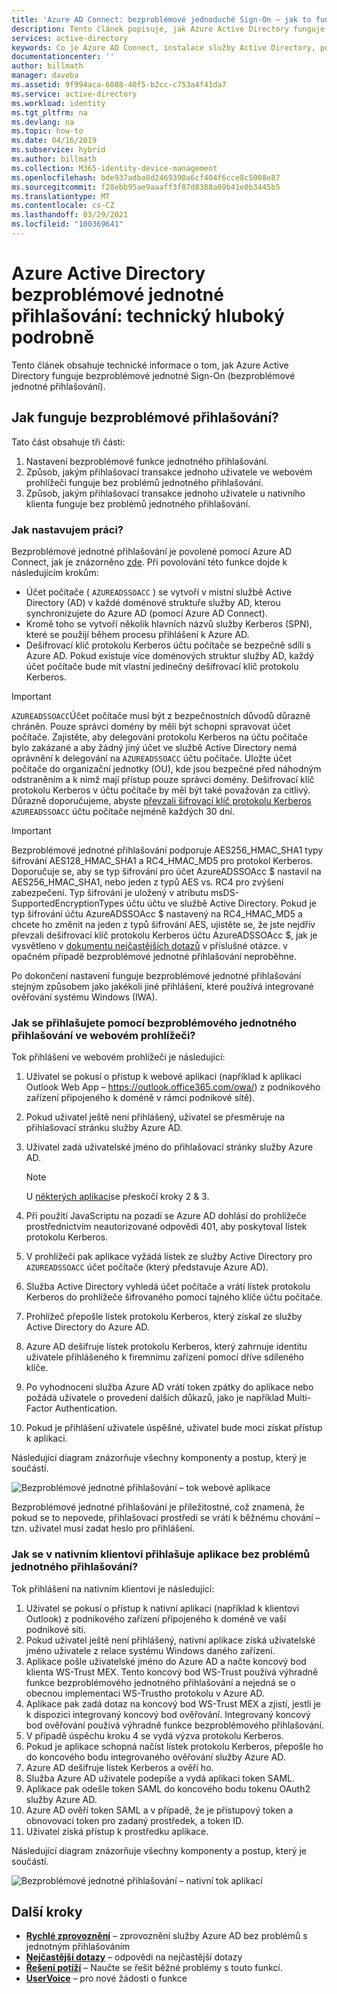 ```yaml
---
title: 'Azure AD Connect: bezproblémové jednoduché Sign-On – jak to funguje | Microsoft Docs'
description: Tento článek popisuje, jak Azure Active Directory funguje bezproblémové jednoduché funkce Sign-On.
services: active-directory
keywords: Co je Azure AD Connect, instalace služby Active Directory, požadované součásti pro Azure AD, jednotné přihlašování, jednotné přihlašování
documentationcenter: ''
author: billmath
manager: daveba
ms.assetid: 9f994aca-6088-40f5-b2cc-c753a4f41da7
ms.service: active-directory
ms.workload: identity
ms.tgt_pltfrm: na
ms.devlang: na
ms.topic: how-to
ms.date: 04/16/2019
ms.subservice: hybrid
ms.author: billmath
ms.collection: M365-identity-device-management
ms.openlocfilehash: bde937adba8d2469390a6cf404f6cce8c5008e87
ms.sourcegitcommit: f28ebb95ae9aaaff3f87d8388a09b41e0b3445b5
ms.translationtype: MT
ms.contentlocale: cs-CZ
ms.lasthandoff: 03/29/2021
ms.locfileid: "100369641"
---
```

# <a name="azure-active-directory-seamless-single-sign-on-technical-deep-dive"></a>Azure Active Directory bezproblémové jednotné přihlašování: technický hluboký podrobně

Tento článek obsahuje technické informace o tom, jak Azure Active Directory funguje bezproblémové jednotné Sign-On (bezproblémové jednotné přihlašování).

## <a name="how-does-seamless-sso-work"></a>Jak funguje bezproblémové přihlašování?

Tato část obsahuje tři části:

1. Nastavení bezproblémové funkce jednotného přihlašování.
2. Způsob, jakým přihlašovací transakce jednoho uživatele ve webovém prohlížeči funguje bez problémů jednotného přihlašování.
3. Způsob, jakým přihlašovací transakce jednoho uživatele u nativního klienta funguje bez problémů jednotného přihlašování.

### <a name="how-does-set-up-work"></a>Jak nastavujem práci?

Bezproblémové jednotné přihlašování je povolené pomocí Azure AD Connect, jak je znázorněno [zde](how-to-connect-sso-quick-start.md). Při povolování této funkce dojde k následujícím krokům:

- Účet počítače ( `AZUREADSSOACC` ) se vytvoří v místní službě Active Directory (AD) v každé doménové struktuře služby AD, kterou synchronizujete do Azure AD (pomocí Azure AD Connect).
- Kromě toho se vytvoří několik hlavních názvů služby Kerberos (SPN), které se použijí během procesu přihlášení k Azure AD.
- Dešifrovací klíč protokolu Kerberos účtu počítače se bezpečně sdílí s Azure AD. Pokud existuje více doménových struktur služby AD, každý účet počítače bude mít vlastní jedinečný dešifrovací klíč protokolu Kerberos.

>[!IMPORTANT]
> `AZUREADSSOACC`Účet počítače musí být z bezpečnostních důvodů důrazně chráněn. Pouze správci domény by měli být schopni spravovat účet počítače. Zajistěte, aby delegování protokolu Kerberos na účtu počítače bylo zakázané a aby žádný jiný účet ve službě Active Directory nemá oprávnění k delegování na `AZUREADSSOACC` účtu počítače. Uložte účet počítače do organizační jednotky (OU), kde jsou bezpečné před náhodným odstraněním a k nimž mají přístup pouze správci domény. Dešifrovací klíč protokolu Kerberos v účtu počítače by měl být také považován za citlivý. Důrazně doporučujeme, abyste [převzali šifrovací klíč protokolu Kerberos](how-to-connect-sso-faq.md) `AZUREADSSOACC` účtu počítače nejméně každých 30 dní.

>[!IMPORTANT]
> Bezproblémové jednotné přihlašování podporuje AES256_HMAC_SHA1 typy šifrování AES128_HMAC_SHA1 a RC4_HMAC_MD5 pro protokol Kerberos. Doporučuje se, aby se typ šifrování pro účet AzureADSSOAcc $ nastavil na AES256_HMAC_SHA1, nebo jeden z typů AES vs. RC4 pro zvýšení zabezpečení. Typ šifrování je uložený v atributu msDS-SupportedEncryptionTypes účtu účtu ve službě Active Directory.  Pokud je typ šifrování účtu AzureADSSOAcc $ nastavený na RC4_HMAC_MD5 a chcete ho změnit na jeden z typů šifrování AES, ujistěte se, že jste nejdřív převzali dešifrovací klíč protokolu Kerberos účtu AzureADSSOAcc $, jak je vysvětleno v [dokumentu nejčastějších dotazů](how-to-connect-sso-faq.md) v příslušné otázce. v opačném případě bezproblémové jednotné přihlašování neproběhne.

Po dokončení nastavení funguje bezproblémové jednotné přihlašování stejným způsobem jako jakékoli jiné přihlášení, které používá integrované ověřování systému Windows (IWA).

### <a name="how-does-sign-in-on-a-web-browser-with-seamless-sso-work"></a>Jak se přihlašujete pomocí bezproblémového jednotného přihlašování ve webovém prohlížeči?

Tok přihlášení ve webovém prohlížeči je následující:

1. Uživatel se pokusí o přístup k webové aplikaci (například k aplikaci Outlook Web App – https://outlook.office365.com/owa/) z podnikového zařízení připojeného k doméně v rámci podnikové sítě).
2. Pokud uživatel ještě není přihlášený, uživatel se přesměruje na přihlašovací stránku služby Azure AD.
3. Uživatel zadá uživatelské jméno do přihlašovací stránky služby Azure AD.

   >[!NOTE]
   >U [některých aplikací](./how-to-connect-sso-faq.md)se přeskočí kroky 2 & 3.

4. Při použití JavaScriptu na pozadí se Azure AD dohlásí do prohlížeče prostřednictvím neautorizované odpovědi 401, aby poskytoval lístek protokolu Kerberos.
5. V prohlížeči pak aplikace vyžádá lístek ze služby Active Directory pro `AZUREADSSOACC` účet počítače (který představuje Azure AD).
6. Služba Active Directory vyhledá účet počítače a vrátí lístek protokolu Kerberos do prohlížeče šifrovaného pomocí tajného klíče účtu počítače.
7. Prohlížeč přepošle lístek protokolu Kerberos, který získal ze služby Active Directory do Azure AD.
8. Azure AD dešifruje lístek protokolu Kerberos, který zahrnuje identitu uživatele přihlášeného k firemnímu zařízení pomocí dříve sdíleného klíče.
9. Po vyhodnocení služba Azure AD vrátí token zpátky do aplikace nebo požádá uživatele o provedení dalších důkazů, jako je například Multi-Factor Authentication.
10. Pokud je přihlášení uživatele úspěšné, uživatel bude moci získat přístup k aplikaci.

Následující diagram znázorňuje všechny komponenty a postup, který je součástí.

![Bezproblémové jednotné přihlašování – tok webové aplikace](./media/how-to-connect-sso-how-it-works/sso2.png)

Bezproblémové jednotné přihlašování je příležitostné, což znamená, že pokud se to nepovede, přihlašovací prostředí se vrátí k běžnému chování – tzn. uživatel musí zadat heslo pro přihlášení.

### <a name="how-does-sign-in-on-a-native-client-with-seamless-sso-work"></a>Jak se v nativním klientovi přihlašuje aplikace bez problémů jednotného přihlašování?

Tok přihlášení na nativním klientovi je následující:

1. Uživatel se pokusí o přístup k nativní aplikaci (například k klientovi Outlook) z podnikového zařízení připojeného k doméně ve vaší podnikové síti.
2. Pokud uživatel ještě není přihlášený, nativní aplikace získá uživatelské jméno uživatele z relace systému Windows daného zařízení.
3. Aplikace pošle uživatelské jméno do Azure AD a načte koncový bod klienta WS-Trust MEX. Tento koncový bod WS-Trust používá výhradně funkce bezproblémového jednotného přihlašování a nejedná se o obecnou implementaci WS-Trustho protokolu v Azure AD.
4. Aplikace pak zadá dotaz na koncový bod WS-Trust MEX a zjistí, jestli je k dispozici integrovaný koncový bod ověřování. Integrovaný koncový bod ověřování používá výhradně funkce bezproblémového přihlašování.
5. V případě úspěchu kroku 4 se vydá výzva protokolu Kerberos.
6. Pokud je aplikace schopná načíst lístek protokolu Kerberos, přepošle ho do koncového bodu integrovaného ověřování služby Azure AD.
7. Azure AD dešifruje lístek Kerberos a ověří ho.
8. Služba Azure AD uživatele podepíše a vydá aplikaci token SAML.
9. Aplikace pak odešle token SAML do koncového bodu tokenu OAuth2 služby Azure AD.
10. Azure AD ověří token SAML a v případě, že je přístupový token a obnovovací token pro zadaný prostředek, a token ID.
11. Uživatel získá přístup k prostředku aplikace.

Následující diagram znázorňuje všechny komponenty a postup, který je součástí.

![Bezproblémové jednotné přihlašování – nativní tok aplikací](./media/how-to-connect-sso-how-it-works/sso14.png)

## <a name="next-steps"></a>Další kroky

- [**Rychlé zprovoznění**](how-to-connect-sso-quick-start.md) – zprovoznění služby Azure AD bez problémů s jednotným přihlašováním
- [**Nejčastější dotazy**](how-to-connect-sso-faq.md) – odpovědi na nejčastější dotazy
- [**Řešení potíží**](tshoot-connect-sso.md) – Naučte se řešit běžné problémy s touto funkcí.
- [**UserVoice**](https://feedback.azure.com/forums/169401-azure-active-directory/category/160611-directory-synchronization-aad-connect) – pro nové žádosti o funkce
